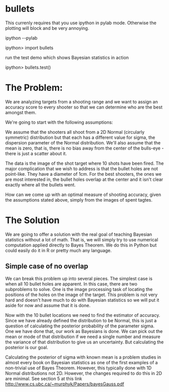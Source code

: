 bullets
=======

This currenly requires that you use ipython in pylab mode. Otherwise the plotting will block and be very annoying. 

ipython --pylab

ipython> import bullets

run the test demo which shows Bayesian statistics in action

ipython> bullets.test()

The Problem:
============

We are analyzing targets from a shooting range and we want to assign an accuracy score to every shooter
so that we can determine who are the best amongst them. 

We're going to start with the following assumptions:

We assume that the shooters all shoot from a 2D Normal (circularly symmetric) distribution but that 
each has a different value for sigma, the dispersion parameter of the Normal distribution. 
We'll also assume that the mean is zero, that is, there
is no bias away from the center of the bulls-eye - there is just a scatter about it. 

The data is the image of the shot target where 10 shots have been fired. The major complication that we
wish to address is that the bullet holes are not point-like. They have a diameter of 1cm. For the best shooters,
the ones we are most interested in, the bullet holes overlap at the center and it isn't clear exactly where all the
bullets went. 

How can we come up with an optimal measure of shooting accuracy, given the assumptions stated above, simply from 
the images of spent tagtes. 

The Solution
=============
We are going to offer a solution with the real goal of teaching Bayesian statistics without a lot of math. That is, we will
simply try to use numerical computation applied directly to Bayes Theorem. We do this in Python but could easily do it in 
R or pretty much any language.  

Simple case of no overlap
---------------------------

We can break this problem up into several pieces. The simplest case is when all 10 bullet holes are apparent. 
In this case, there are two subproblems to solve. One is the image processing task of locating the positions of the
holes on the image of the target. This problem is not very hard and doesn't have much to do with Bayesian 
statistics so we will put it aside for now and assume that it is done. 

Now with the 10 bullet locations we need to find the estimator of accuracy. Since we have already defined the distribution to
be Normal, this is just a question of calculating the posterior probability of the parameter sigma. One we have done that, our
work as Bayesians is done. We can pick out the mean or mode of that distribution if we need a single number and measure
the variance of that distribution to give us an uncertainty. But calculating the posterior is our goal.  

Calculating the posterior of sigma with known mean is a problem studies in almost every book on Bayesian statistics as
one of the first examples of a non-trivial use of Bayes Theorem. However, this typically done with 1D Normal distributions
not 2D. However, the changes required to do this in 2D are minimal. See section 5 at this link
http://www.cs.ubc.ca/~murphyk/Papers/bayesGauss.pdf





